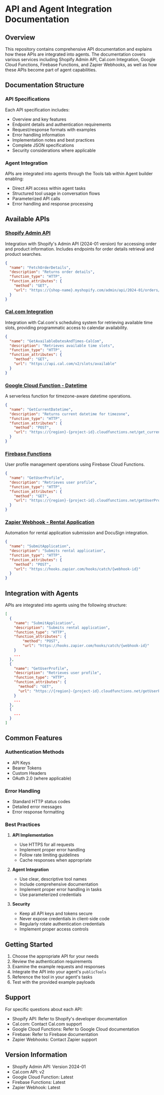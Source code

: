 # API and Agent Integration Documentation

## Overview

This repository contains comprehensive API documentation and explains how these APIs are integrated into agents. The documentation covers various services including Shopify Admin API, Cal.com Integration, Google Cloud Functions, Firebase Functions, and Zapier Webhooks, as well as how these APIs become part of agent capabilities.

## Documentation Structure

### API Specifications

Each API specification includes:
- Overview and key features
- Endpoint details and authentication requirements
- Request/response formats with examples
- Error handling information
- Implementation notes and best practices
- Complete JSON specifications
- Security considerations where applicable

### Agent Integration

APIs are integrated into agents through the Tools tab within Agent builder enabling:
- Direct API access within agent tasks
- Structured tool usage in conversation flows
- Parameterized API calls
- Error handling and response processing

## Available APIs

### [Shopify Admin API](./Shopify%20Admin%20API%20Documentation.md)
Integration with Shopify's Admin API (2024-01 version) for accessing order and product information. Includes endpoints for order details retrieval and product searches.
```json
{
  "name": "FetchOrderDetails",
  "description": "Returns order details",
  "function_type": "HTTP",
  "function_attributes": {
    "method": "GET",
    "url": "https://{shop-name}.myshopify.com/admin/api/2024-01/orders/{order_id}.json"
  }
}
```

### [Cal.com Integration](./GetAvailableDatesTimesOnCal.com.md)
Integration with Cal.com's scheduling system for retrieving available time slots, providing programmatic access to calendar availability.
```json
{
  "name": "GetAvailableDatesAndTimes-CalCom",
  "description": "Retrieves available time slots",
  "function_type": "HTTP",
  "function_attributes": {
    "method": "GET",
    "url": "https://api.cal.com/v2/slots/available"
  }
}
```

### [Google Cloud Function - Datetime](./GetCurrentDatetime.md)
A serverless function for timezone-aware datetime operations.
```json
{
  "name": "GetCurrentDatetime",
  "description": "Returns current datetime for timezone",
  "function_type": "HTTP",
  "function_attributes": {
    "method": "POST",
    "url": "https://{region}-{project-id}.cloudfunctions.net/get_current_datetime"
  }
}
```

### [Firebase Functions](./Firebase%20Functions%20Documentation.md)
User profile management operations using Firebase Cloud Functions.
```json
{
  "name": "GetUserProfile",
  "description": "Retrieves user profile",
  "function_type": "HTTP",
  "function_attributes": {
    "method": "GET",
    "url": "https://{region}-{project-id}.cloudfunctions.net/getUserProfile"
  }
}
```

### [Zapier Webhook - Rental Application](./SubmitApplication.md)
Automation for rental application submission and DocuSign integration.
```json
{
  "name": "SubmitApplication",
  "description": "Submits rental application",
  "function_type": "HTTP",
  "function_attributes": {
    "method": "POST",
    "url": "https://hooks.zapier.com/hooks/catch/{webhook-id}"
  }
}
```

## Integration with Agents

APIs are integrated into agents using the following structure:

```json
[
  {
    "name": "SubmitApplication",
    "description": "Submits rental application",
    "function_type": "HTTP",
    "function_attributes": {
        "method": "POST",
        "url": "https://hooks.zapier.com/hooks/catch/{webhook-id}"
    }
    ...
  },
  {
    "name": "GetUserProfile",
    "description": "Retrieves user profile",
    "function_type": "HTTP",
    "function_attributes": {
      "method": "GET",
      "url": "https://{region}-{project-id}.cloudfunctions.net/getUserProfile"
    }
    ...
  },
  {
    ...
  }
]
```

## Common Features

### Authentication Methods
- API Keys
- Bearer Tokens
- Custom Headers
- OAuth 2.0 (where applicable)

### Error Handling
- Standard HTTP status codes
- Detailed error messages
- Error response formatting

### Best Practices
1. **API Implementation**
   - Use HTTPS for all requests
   - Implement proper error handling
   - Follow rate limiting guidelines
   - Cache responses when appropriate

2. **Agent Integration**
   - Use clear, descriptive tool names
   - Include comprehensive documentation
   - Implement proper error handling in tasks
   - Use parameterized credentials

3. **Security**
   - Keep all API keys and tokens secure
   - Never expose credentials in client-side code
   - Regularly rotate authentication credentials
   - Implement proper access controls

## Getting Started

1. Choose the appropriate API for your needs
2. Review the authentication requirements
3. Examine the example requests and responses
4. Integrate the API into your agent's `publicTools`
5. Reference the tool in your agent's tasks
6. Test with the provided example payloads

## Support

For specific questions about each API:
- Shopify API: Refer to Shopify's developer documentation
- Cal.com: Contact Cal.com support
- Google Cloud Functions: Refer to Google Cloud documentation
- Firebase: Refer to Firebase documentation
- Zapier Webhooks: Contact Zapier support

## Version Information

- Shopify Admin API: Version 2024-01
- Cal.com API: v2
- Google Cloud Function: Latest
- Firebase Functions: Latest
- Zapier Webhook: Latest

